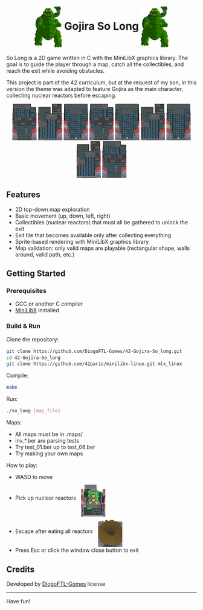 <h1 align="center">
  <img src="docs/Gojira_anim.gif" alt="Left Image" width="72" valign="middle">
  Gojira So Long
  <img src="docs/Gojira_anim_rev.gif" alt="Right Image" width="72" valign="middle">
</h1>

So Long is a 2D game written in C with the MiniLibX graphics library.
The goal is to guide the player through a map, catch all the collectibles, and reach the exit while avoiding obstacles.

This project is part of the 42 curriculum, but at the request of my son, in this version the theme was adapted to feature Gojira as the main character, collecting nuclear reactors before escaping.

<p align="center">
  <img src="docs/scraper_a.png" width="64">
  <img src="docs/scraper_b.png" width="64">
  <img src="docs/scraper_c.png" width="64">
  <img src="docs/scraper_a.png" width="64">
  <img src="docs/scraper_c.png" width="64">
  <img src="docs/scraper_b.png" width="64">
  <img src="docs/scraper_c.png" width="64">
  <img src="docs/scraper_b.png" width="64">
  <img src="docs/scraper_a.png" width="64">
</p>

## Features

- 2D top-down map exploration
- Basic movement (up, down, left, right)
- Collectibles (nuclear reactors) that must all be gathered to unlock the exit
- Exit tile that becomes available only after collecting everything
- Sprite-based rendering with MiniLibX graphics library
- Map validation: only valid maps are playable (rectangular shape, walls around, valid path, etc.)

## Getting Started

### Prerequisites

- GCC or another C compiler
- [MiniLibX](https://github.com/42paris/minilibx-linux.git) installed

### Build & Run

Clone the repository:
```sh
git clone https://github.com/DiogoFTL-Gomes/42-Gojira-So_long.git
cd 42-Gojira-So_long
git clone https://github.com/42paris/minilibx-linux.git mlx_linux
```

Compile:
```sh
make
```

Run:
```sh
./so_long [map_file]
```

Maps:
- All maps must be in .maps/
- inv_*.ber are parsing tests
- Try test_01.ber up to test_06.ber
- Try making your own maps

How to play:
- WASD to move
- Pick up nuclear reactors <img src="docs/nuke.png" alt="Door Example" style="vertical-align: middle; margin-left: 10px;" />
- Escape after eating all reactors <img src="docs/exit.png" alt="Door Example" style="vertical-align: middle; margin-left: 10px;" />
- Press Esc or click the window close button to exit

## Credits

Developed by [DiogoFTL-Gomes]((https://github.com/DiogoFTL-Gomes))
license

---

Have fun!
